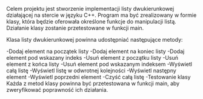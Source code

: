 Celem projektu jest stworzenie implementacji listy dwukierunkowej działającej na stercie w języku C++. Program ma być zrealizowany w formie klasy, która będzie oferowała określone funkcje do manipulacji listą. Działanie klasy zostanie przetestowane w funkcji main.

Klasa listy dwukierunkowej powinna udostępniać następujące metody:

-Dodaj element na początek listy
-Dodaj element na koniec listy
-Dodaj element pod wskazany indeks
-Usuń element z początku listy
-Usuń element z końca listy
-Usuń element pod wskazanym indeksem
-Wyświetl całą listę
-Wyświetl listę w odwrotnej kolejności
-Wyświetl następny element
-Wyświetl poprzedni element
-Czyść całą listę
-Testowanie klasy
Każda z metod klasy powinna być przetestowana w funkcji main, aby zweryfikować poprawność ich działania.
